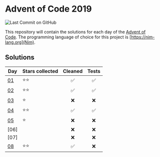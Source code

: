 # Advent of Code 2019

![Last Commit on GitHub](https://img.shields.io/github/last-commit/gillesmag/advent-of-code-2019.svg)

This repository will contain the solutions for each day of the [Advent of Code](https://adventofcode.com/).
The programming language of choice for this project is [https://nim-lang.org](Nim).

## Solutions

| Day  | Stars collected | Cleaned            | Tests              |
|------|-----------------|:------------------:|:------------------:|
| [01] | :star::star:    | :white_check_mark: | :white_check_mark: |
| [02] | :star::star:    | :white_check_mark: | :white_check_mark: |
| [03] | :star:          | :x:                | :x:                |
| [04] | :star::star:    | :white_check_mark: | :white_check_mark: |
| [05] | :star:          | :x:                | :x:                |
| [06] |                 | :x:                | :x:                |
| [07] |                 | :x:                | :x:                |
| [08] | :star::star:    | :white_check_mark: | :x:                |


[01]: day01/solution01.nim
[02]: day02/solution02.nim
[03]: day03/solution03.nim
[04]: day04/solution04.nim
[05]: day05/solution05.nim

[08]: day08/solution08.nim
